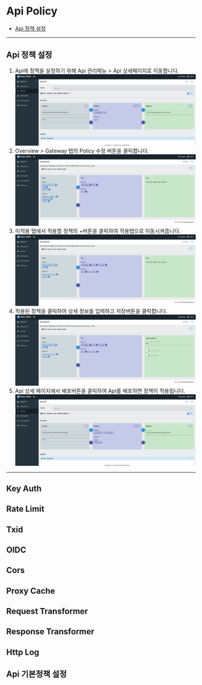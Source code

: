 # Api Policy

- [Api 정책 설정](#Api-정책-설정)
---
## Api 정책 설정
1. Api에 정책을 설정하기 위해 Api 관리메뉴 > Api 상세페이지로 이동합니다.
![Api Policy1](./img/policy/ApiPolicy1.png)
2. Overview > Gateway 탭의 Policy 수정 버튼을 클릭합니다.
![Api Policy2](./img/policy/ApiPolicy2.png)
3. 미적용 탭에서 적용할 정책의 +버튼을 클릭하여 적용탭으로 이동시켜줍니다.
![Api Policy3](./img/policy/ApiPolicy3.png)
4. 적용된 정책을 클릭하여 상세 정보를 입력하고 저장버튼을 클릭합니다.
![Api Policy4](./img/policy/ApiPolicy4.png)
5. Api 상세 페이지에서 배포버튼을 클릭하여 Api를 배포하면 정책이 적용됩니다.
![Api Policy5](./img/policy/ApiPolicy5.png)
---
## Key Auth
## Rate Limit
## Txid
## OIDC
## Cors
## Proxy Cache
## Request Transformer
## Response Transformer
## Http Log
## Api 기본정책 설정